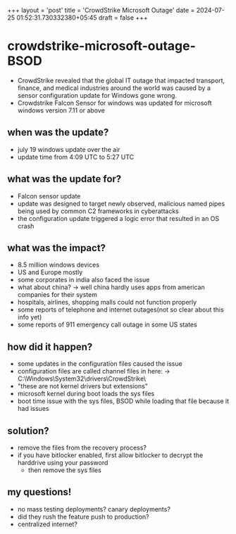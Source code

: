 +++
layout = 'post'
title = 'CrowdStrike Microsoft Outage'
date = 2024-07-25 01:52:31.730332380+05:45
draft = false
+++

# crowdstrike-microsoft-outage-BSOD
- CrowdStrike revealed that the global IT outage that impacted transport, finance, and medical industries around the world was caused by a sensor configuration update for Windows gone wrong.
- Crowdstrike Falcon Sensor for windows was updated for microsoft windows version 7.11 or above

## when was the update?
- july 19 windows update over the air
- update time from 4:09 UTC to 5:27 UTC

## what was the update for?
- Falcon sensor update
- update was designed to target newly observed, malicious named pipes being used by common C2 frameworks in cyberattacks
- the configuration update triggered a logic error that resulted in an OS crash

## what was the impact?
- 8.5 million windows devices
- US and Europe mostly 
- some corporates in india also faced the issue
- what about china? -> well china hardly uses apps from american companies for their system
- hospitals, airlines, shopping malls could not function properly
- some reports of telephone and internet outages(not so clear about this info yet)
- some reports of 911 emergency call outage in some US states

## how did it happen?
- some updates in the configuration files caused the issue
- configuration files are called channel files in here: -> C:\Windows\System32\drivers\CrowdStrike\
- "these are not kernel drivers but extensions"
- microsoft kernel during boot loads the sys files
- boot time issue with the sys files, BSOD while loading that file because it had issues

## solution?
- remove the files from the recovery process?
- if you have bitlocker enabled, first allow bitlocker to decrypt the harddrive using your password
    - then remove the sys files

## my questions!
- no mass testing deployments? canary deployments?
- did they rush the feature push to production?
- centralized internet?
